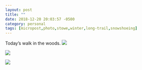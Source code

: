 ```yaml
---
layout: post
title: ""
date: 2018-12-20 20:03:57 -0500
category: personal
tags: [micropost,photo,stowe,winter,long-trail,snowshoeing]
---
```


Today’s walk in the woods. [![](https://thecave-com.s3.amazonaws.com/Photo-2018-12-20-20-00-L44zMh2qyyvJMX1xTMhs.JPG)](https://thecave-com.s3.amazonaws.com/Photo-2018-12-20-20-00-L44zMh2qyyvJMX1xTMhs.JPG)

[![](https://thecave-com.s3.amazonaws.com/Photo-2018-12-20-20-01-9BP4MBolsIwl6AS5TVNq.JPG)](https://thecave-com.s3.amazonaws.com/Photo-2018-12-20-20-01-9BP4MBolsIwl6AS5TVNq.JPG)

[![](https://thecave-com.s3.amazonaws.com/Photo-2018-12-20-20-02-SPvvjDgh41aC8zPlmRcN.JPG)](https://thecave-com.s3.amazonaws.com/Photo-2018-12-20-20-02-SPvvjDgh41aC8zPlmRcN.JPG)

